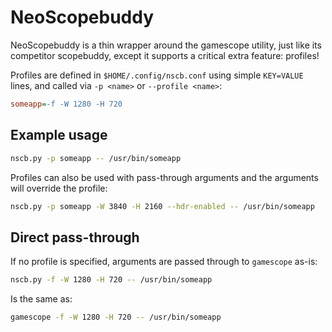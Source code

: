 # NeoScopebuddy

NeoScopebuddy is a thin wrapper around the gamescope utility, just like its competitor scopebuddy, except it supports a critical extra feature: profiles!

Profiles are defined in `$HOME/.config/nscb.conf` using simple `KEY=VALUE` lines, and called via `-p <name>` or `--profile <name>`:

```ini
someapp=-f -W 1280 -H 720
```

## Example usage

```bash
nscb.py -p someapp -- /usr/bin/someapp
```

Profiles can also be used with pass-through arguments and the arguments will override the profile:

```bash
nscb.py -p someapp -W 3840 -H 2160 --hdr-enabled -- /usr/bin/someapp
```

## Direct pass-through

If no profile is specified, arguments are passed through to `gamescope` as-is:

```bash
nscb.py -f -W 1280 -H 720 -- /usr/bin/someapp
```

Is the same as:

```bash
gamescope -f -W 1280 -H 720 -- /usr/bin/someapp
```
